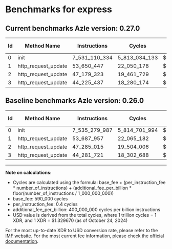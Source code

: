 # Benchmarks for express

## Current benchmarks Azle version: 0.27.0

| Id  | Method Name         | Instructions  | Cycles        | USD           | USD/Million Calls | Change                                |
| --- | ------------------- | ------------- | ------------- | ------------- | ----------------- | ------------------------------------- |
| 0   | init                | 7_531_110_334 | 5_813_034_133 | $0.0077294171 | $7_729.41         | <font color="green">-4_169_653</font> |
| 1   | http_request_update | 53_650_447    | 22_050_178    | $0.0000293195 | $29.31            | <font color="green">-37_510</font>    |
| 2   | http_request_update | 47_179_323    | 19_461_729    | $0.0000258777 | $25.87            | <font color="green">-105_692</font>   |
| 3   | http_request_update | 44_225_437    | 18_280_174    | $0.0000243066 | $24.30            | <font color="green">-56_284</font>    |

## Baseline benchmarks Azle version: 0.26.0

| Id  | Method Name         | Instructions  | Cycles        | USD           | USD/Million Calls |
| --- | ------------------- | ------------- | ------------- | ------------- | ----------------- |
| 0   | init                | 7_535_279_987 | 5_814_701_994 | $0.0077316348 | $7_731.63         |
| 1   | http_request_update | 53_687_957    | 22_065_182    | $0.0000293394 | $29.33            |
| 2   | http_request_update | 47_285_015    | 19_504_006    | $0.0000259339 | $25.93            |
| 3   | http_request_update | 44_281_721    | 18_302_688    | $0.0000243365 | $24.33            |

---

**Note on calculations:**

- Cycles are calculated using the formula: base_fee + (per_instruction_fee \* number_of_instructions) + (additional_fee_per_billion \* floor(number_of_instructions / 1_000_000_000))
- base_fee: 590_000 cycles
- per_instruction_fee: 0.4 cycles
- additional_fee_per_billion: 400_000_000 cycles per billion instructions
- USD value is derived from the total cycles, where 1 trillion cycles = 1 XDR, and 1 XDR = $1.329670 (as of October 24, 2024)

For the most up-to-date XDR to USD conversion rate, please refer to the [IMF website](https://www.imf.org/external/np/fin/data/rms_sdrv.aspx).
For the most current fee information, please check the [official documentation](https://internetcomputer.org/docs/current/developer-docs/gas-cost#execution).
